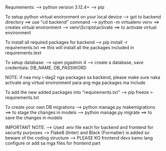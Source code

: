 Requirements:
	--> python version 3.12.4+
	--> pip
	

To setup python virtual environment on your local device
	--> got to backend directory ==> use "cd backend" command
	--> python -m virtualenv venv ==> creates virtual environment
	--> venv\Scripts\activate ==> to activate virtual environment

To install all required packages for backend
	--> pip install -r requirements.txt ==> this will install all the packages included in requirements.text

To setup database:
	--> open pgadmin 4
	--> create a database, save credentials: DB_NAME, DB_PASSWORD

NOTE: if naa moy i-dag2 nga packages sa backend, please make sure naka activate ang virtual environment para ang mga packages ma include

To add the new added packages into "requirements.txt"
	--> pip freeze > requirements.txt

To create your own DB migrations
	--> python manage.py makemigrations ==> to stage the changes in models
	--> python manage.py migrate ==> to save the changes in models

IMPORTANT NOTE: 
	--> Used .env file each for backend and frontend for security purposes
	--> Flake8 (linter) and Black (Formatter) is added so beware of the coding structure
	--> PLEASE KO frontend devs kamo lang configure or add sa mga files for frontend part
